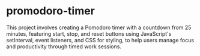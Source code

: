 # promodoro-timer
This project involves creating a Pomodoro timer with a countdown from 25 minutes, featuring start, stop, and reset buttons using JavaScript's setInterval, event listeners, and CSS for styling, to help users manage focus and productivity through timed work sessions.
